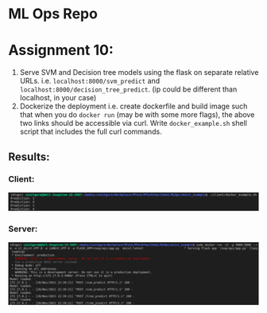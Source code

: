 # ML Ops Repo

# Assignment 10:

1. Serve SVM and Decision tree models using the flask on separate relative URLs. i.e. `localhost:8000/svm_predict` and `localhost:8000/decision_tree_predict`. (ip could be different than localhost, in your case)
2. Dockerize the deployment i.e. create dockerfile and build image such that when you do `docker run` (may be with some more flags), the above two links should be accessible via curl. Write `docker_example.sh` shell script that includes the full curl commands.

## Results:

### Client:
![client](images/Screenshot%20from%202021-11-29%2004-10-02.png)

### Server:
![server](images/Screenshot%20from%202021-11-29%2004-09-52.png)